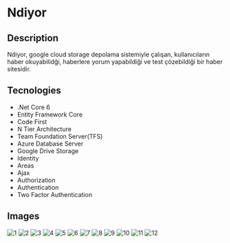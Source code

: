 # Ndiyor

## Description

Ndiyor, google cloud storage depolama sistemiyle çalışan, kullanıcıların haber okuyabilidği, haberlere yorum yapabildiği ve test çözebildiği bir haber sitesidir.

## Tecnologies

- .Net Core 6
- Entity Framework Core
- Code First
- N Tier Architecture
- Team Foundation Server(TFS)
- Azure Database Server
- Google Drive Storage 
- Identity
- Areas
- Ajax
- Authorization
- Authentication
- Two Factor Authentication


## Images

![1](https://github.com/GokayAcikgoz/ndiyor/assets/57223178/f494d83b-be40-4f67-a645-0f9222084c49)
![2](https://github.com/GokayAcikgoz/ndiyor/assets/57223178/dbc9d063-728b-4ab0-bc6c-eec9cc29e54a)
![3](https://github.com/GokayAcikgoz/ndiyor/assets/57223178/8226e660-c6fe-4d85-be42-5708e802ce96)
![4](https://github.com/GokayAcikgoz/ndiyor/assets/57223178/8aa8377e-2a57-4ba1-9bfb-bea6596f0859)
![5](https://github.com/GokayAcikgoz/ndiyor/assets/57223178/7d454f6b-161b-4ba9-86c8-bfbde3ec5131)
![6](https://github.com/GokayAcikgoz/ndiyor/assets/57223178/d9f0bd6f-0c21-49e2-b709-e399cb8792cf)
![7](https://github.com/GokayAcikgoz/ndiyor/assets/57223178/98db0369-0c86-475d-82e1-cfc9d7f423b1)
![8](https://github.com/GokayAcikgoz/ndiyor/assets/57223178/720a8854-d932-4704-a611-4bcb788100a0)
![9](https://github.com/GokayAcikgoz/ndiyor/assets/57223178/966ba33b-c6f5-4d36-b791-fdca1f6a5978)
![10](https://github.com/GokayAcikgoz/ndiyor/assets/57223178/66d3af12-4674-4f29-99ef-5f7bc8e34133)
![11](https://github.com/GokayAcikgoz/ndiyor/assets/57223178/6532b2b1-fca9-4464-ae6f-e7734dd357b2)
![12](https://github.com/GokayAcikgoz/ndiyor/assets/57223178/50579815-cf5c-4209-8c4c-92a75dccfd82)








